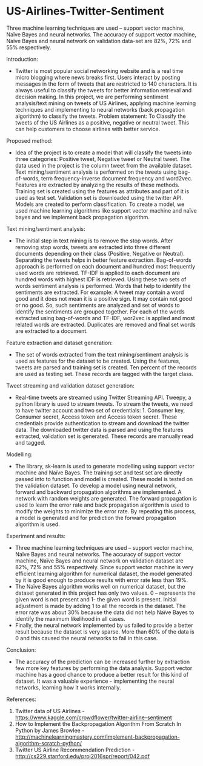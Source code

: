 # US-Airlines-Twitter-Sentiment
Three machine learning techniques are used – support vector machine, Naïve Bayes and neural networks. The accuracy of support vector machine, Naïve Bayes and neural network on validation data-set are 82%, 72% and 55% respectively.


Introduction:
- Twitter is most popular social networking website and is a real time micro blogging where news breaks first. Users interact by posting messages in the form of tweets that are restricted to 140 characters. It is always useful to classify the tweets for better information retrieval and decision making. In this project, we are performing sentiment analysis/text mining on tweets of US Airlines, applying machine learning techniques and implementing to neural networks (back propagation algorithm) to classify the tweets.
Problem statement:
	To Classify the tweets of the US Airlines as a positive, negative or neutral tweet. This can help customers to choose airlines with better service.

Proposed method:
- Idea of the project is to create a model that will classify the tweets into three categories: Positive tweet, Negative tweet or Neutral tweet. The data used in the project is the column tweet from the available dataset. Text mining/sentiment analysis is performed on the tweets using bag-of-words, term frequency-inverse document frequency and word2vec. Features are extracted by analyzing the results of these methods. Training set is created using the features as attributes and part of it is used as test set. Validation set is downloaded using the twitter API. Models are created to perform classification. To create a model, we used machine learning algorithms like support vector machine and naïve bayes and we implement back propagation algorithm. 

Text mining/sentiment analysis:
- The initial step in text mining is to remove the stop words. After removing stop words, tweets are extracted into three different documents depending on their class (Positive, Negative or Neutral). Separating the tweets helps in better feature extraction. Bag-of-words approach is performed on each document and hundred most frequently used words are retrieved. TF-IDF is applied to each document are hundred words with highest IDF is retrieved. Using these two sets of words sentiment analysis is performed. Words that help to identify the sentiments are extracted. For example: A tweet may contain a word good and it does not mean it is a positive sign. It may contain not good or no good. So, such sentiments are analyzed and set of words to identify the sentiments are grouped together. For each of the words extracted using bag-of-words and TF-IDF, wor2vec is applied and most related words are extracted. Duplicates are removed and final set words are extracted to a document. 


Feature extraction and dataset generation:
- The set of words extracted from the text mining/sentiment analysis is used as features for the dataset to be created. Using the features, tweets are parsed and training set is created. Ten percent of the records are used as testing set. These records are tagged with the target class.

Tweet streaming and validation dataset generation:
- Real-time tweets are streamed using Twitter Streaming API. Tweepy, a python library is used to stream tweets. To stream the tweets, we need to have twitter account and two set of credentials: 1. Consumer key, Consumer secret, Access token and Access token secret. These credentials provide authentication to stream and download the twitter data. The downloaded twitter data is parsed and using the features extracted, validation set is generated. These records are manually read and tagged.

Modelling:
- The library, sk-learn is used to generate modelling using support vector machine and Naïve Bayes. The training set and test set are directly passed into to function and model is created. These model is tested on the validation dataset. To develop a model using neural network, forward and backward propagation algorithms are implemented. A network with random weights are generated. The forward propagation is used to learn the error rate and back propagation algorithm is used to modify the weights to minimize the error rate. By repeating this process, a model is generated and for prediction the forward propagation algorithm is used.

Experiment and results:
- Three machine learning techniques are used – support vector machine, Naïve Bayes and neural networks. The accuracy of support vector machine, Naïve Bayes and neural network on validation dataset are 82%, 72% and 55% respectively. Since support vector machine is very efficient learning algorithm for numerical dataset, the model generated by it is good enough to produce results with error rate less than 19%.
- The Naïve Bayes algorithm works well on numerical dataset, but the dataset generated in this project has only two values. 0 – represents the given word is not present and 1- the given word is present. Initial adjustment is made by adding 1 to all the records in the dataset. The error rate was about 30% because the data did not help Naïve Bayes to identify the maximum likelihood in all cases.
- Finally, the neural network implemented by us failed to provide a better result because the dataset is very sparse. More than 60% of the data is 0 and this caused the neural networks to fail in this case. 

Conclusion:
- The accuracy of the prediction can be increased further by extraction few more key features by performing the data analysis. Support vector machine has a good chance to produce a better result for this kind of dataset. It was a valuable experience - implementing the neural networks, learning how it works internally.

References:
1. Twitter data of US Airlines - https://www.kaggle.com/crowdflower/twitter-airline-sentiment
2. How to Implement the Backpropagation Algorithm From Scratch In Python by James Browlee - http://machinelearningmastery.com/implement-backpropagation-algorithm-scratch-python/
3. Twitter US Airline Recommendation Prediction - http://cs229.stanford.edu/proj2016spr/report/042.pdf
